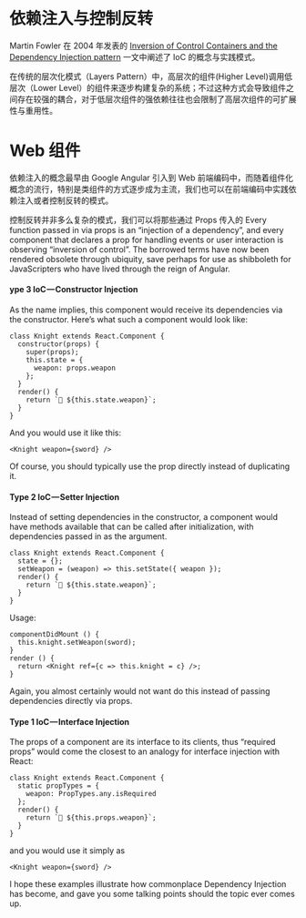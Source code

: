 # 依赖注入与控制反转

Martin Fowler 在 2004 年发表的 [Inversion of Control Containers and the Dependency Injection pattern](https://martinfowler.com/articles/injection.html) 一文中阐述了 IoC 的概念与实践模式。

在传统的层次化模式（Layers Pattern）中，高层次的组件(Higher Level)调用低层次（Lower Level）的组件来逐步构建复杂的系统；不过这种方式会导致组件之间存在较强的耦合，对于低层次组件的强依赖往往也会限制了高层次组件的可扩展性与重用性。

# Web 组件

依赖注入的概念最早由 Google Angular 引入到 Web 前端编码中，而随着组件化概念的流行，特别是类组件的方式逐步成为主流，我们也可以在前端编码中实践依赖注入或者控制反转的模式。

控制反转并非多么复杂的模式，我们可以将那些通过 Props 传入的 Every function passed in via props is an “injection of a dependency”, and every component that declares a prop for handling events or user interaction is observing “inversion of control”. The borrowed terms have now been rendered obsolete through ubiquity, save perhaps for use as shibboleth for JavaScripters who have lived through the reign of Angular.

#### ype 3 IoC — Constructor Injection

As the name implies, this component would receive its dependencies via the constructor. Here’s what such a component would look like:

```
class Knight extends React.Component {
  constructor(props) {
    super(props);
    this.state = {
      weapon: props.weapon
    };
  }
  render() {
    return `🐴 ${this.state.weapon}`;
  }
}
```

And you would use it like this:

```
<Knight weapon={sword} />
```

Of course, you should typically use the prop directly instead of duplicating it.

#### Type 2 IoC — Setter Injection

Instead of setting dependencies in the constructor, a component would have methods available that can be called after initialization, with dependencies passed in as the argument.

```
class Knight extends React.Component {
  state = {};
  setWeapon = (weapon) => this.setState({ weapon });
  render() {
    return `🐴 ${this.state.weapon}`;
  }
}
```

Usage:

```
componentDidMount () {
  this.knight.setWeapon(sword);
}
render () {
  return <Knight ref={c => this.knight = c} />;
}
```

Again, you almost certainly would not want do this instead of passing dependencies directly via props.

#### Type 1 IoC — Interface Injection

The props of a component are its interface to its clients, thus “required props” would come the closest to an analogy for interface injection with React:

```
class Knight extends React.Component {
  static propTypes = {
    weapon: PropTypes.any.isRequired
  };
  render() {
    return `🐴 ${this.props.weapon}`;
  }
}
```

and you would use it simply as

```
<Knight weapon={sword} />
```

I hope these examples illustrate how commonplace Dependency Injection has become, and gave you some talking points should the topic ever comes up.
